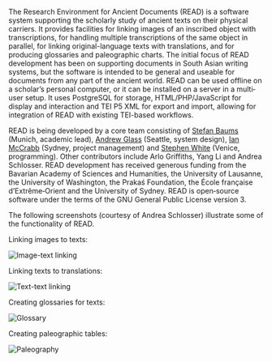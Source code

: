 The Research Environment for Ancient Documents (READ) is a software system supporting the scholarly study of ancient texts on their physical carriers. It provides facilities for linking images of an inscribed object with transcriptions, for handling multiple transcriptions of the same object in parallel, for linking original-language texts with translations, and for producing glossaries and paleographic charts. The initial focus of READ development has been on supporting documents in South Asian writing systems, but the software is intended to be general and useable for documents from any part of the ancient world. READ can be used offline on a scholar’s personal computer, or it can be installed on a server in a multi‐user setup. It uses PostgreSQL for storage, HTML/PHP/JavaScript for display and interaction and TEI P5 XML for export and import, allowing for integration of READ with existing TEI-based workflows.

READ is being developed by a core team consisting of [Stefan Baums](mailto:baums@lmu.de) (Munich, academic lead), [Andrew Glass](mailto:xadxura@live.com) (Seattle, system design), [Ian McCrabb](mailto:ian@prakas.org) (Sydney, project management) and [Stephen White](mailto:stephenawhite57@gmail.com) (Venice, programming). Other contributors include Arlo Griffiths, Yang Li and Andrea Schlosser. READ development has received generous funding from the Bavarian Academy of Sciences and Humanities, the University of Lausanne, the University of Washington, the Prakaś Foundation, the École française d’Extrême‐Orient and the University of Sydney. READ is open‐source software under the terms of the GNU General Public License version 3.

The following screenshots (courtesy of Andrea Schlosser) illustrate some of the functionality of READ.

Linking images to texts:

![Image-text linking](http://130.223.29.184/screenshots/read_image_linking.png)

Linking texts to translations:

![Text-text linking](http://130.223.29.184/screenshots/read_text_linking.png)

Creating glossaries for texts:

![Glossary](http://130.223.29.184/screenshots/read_glossary.png)

Creating paleographic tables:

![Paleography](http://130.223.29.184/screenshots/read_paleography.png)
